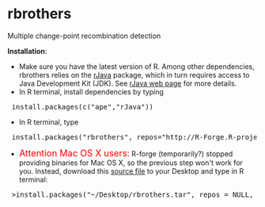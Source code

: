 # rbrothers
Multiple change-point recombination detection

**Installation**:

* Make sure you have the latest version of R. Among other dependencies, rbrothers relies on the <a href="http://cran.r-project.org/web/packages/rJava/index.html" target="_blank">rJava</a> package, which
in turn requires access to Java Development Kit (JDK). See
<a href="http://www.rforge.net/rJava/" target="_blank">rJava web page</a> for more details.
* In R terminal, install dependencies by typing
<pre> install.packages(c("ape","rJava"))</pre>
* In R terminal, type
<pre> install.packages("rbrothers", repos="http://R-Forge.R-project.org")</pre>
* <font size="4" color="red">Attention Mac OS X users:</font> R-forge (temporarily?) stopped providing
binaries for Mac OS X, so the previous step won't work for you. Instead, download this
<a href="rbrothers.tar">source file</a> to your Desktop and type in R terminal:
<pre> >install.packages("~/Desktop/rbrothers.tar", repos = NULL, type="source")</pre>
